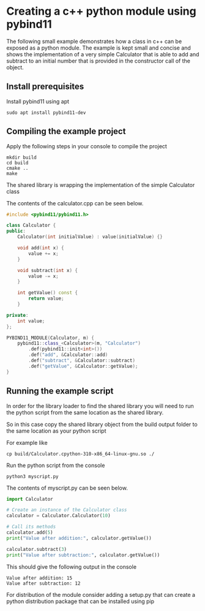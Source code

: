 # Creating a c++ python module using pybind11
The following small example demonstrates how a class in c++ can be exposed as a python module.
The example is kept small and concise and shows the implementation of a very simple Calculator that is able to add and subtract to 
an initial number that is provided in the constructor call of the object.


## Install prerequisites
Install pybind11 using apt

```console
sudo apt install pybind11-dev
```


## Compiling the example project
Apply the following steps in your console to compile the project

```console
mkdir build
cd build
cmake ..
make
```

The shared library is wrapping the implementation of the simple Calculator class 

The contents of the calculator.cpp can be seen below.

```cpp
#include <pybind11/pybind11.h>

class Calculator {
public:
    Calculator(int initialValue) : value(initialValue) {}

    void add(int x) {
        value += x;
    }

    void subtract(int x) {
        value -= x;
    }

    int getValue() const {
        return value;
    }

private:
    int value;
};

PYBIND11_MODULE(Calculator, m) {
    pybind11::class_<Calculator>(m, "Calculator")
        .def(pybind11::init<int>())
        .def("add", &Calculator::add)
        .def("subtract", &Calculator::subtract)
        .def("getValue", &Calculator::getValue);
}

```


## Running the example script
In order for the library loader to find the shared library you will need to run 
the python script from the same location as the shared library.

So in this case copy the shared library object from the build output folder to the same location as your python script

For example like
```console
cp build/Calculator.cpython-310-x86_64-linux-gnu.so ./
```

Run the python script from the console
```console
python3 myscript.py
```
The contents of myscript.py can be seen below.

```python
import Calculator

# Create an instance of the Calculator class
calculator = Calculator.Calculator(10)

# Call its methods
calculator.add(5)
print("Value after addition:", calculator.getValue())

calculator.subtract(3)
print("Value after subtraction:", calculator.getValue())

```

This should give the following output in the console
```console
Value after addition: 15
Value after subtraction: 12
```
For distribution of the module consider adding a setup.py that can create a python distribution package that can be installed using pip

